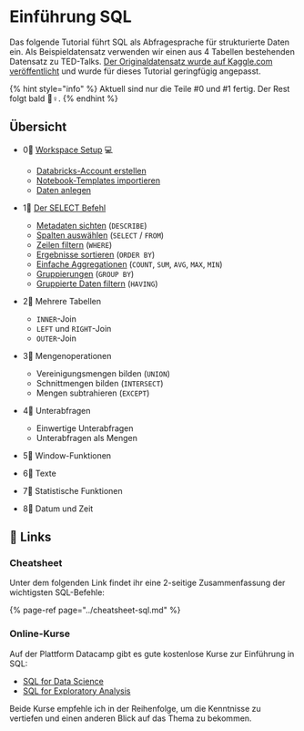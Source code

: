 # Einführung SQL

Das folgende Tutorial führt SQL als Abfragesprache für strukturierte Daten ein. Als Beispieldatensatz verwenden wir einen aus 4 Tabellen bestehenden Datensatz zu TED-Talks. [Der Originaldatensatz wurde auf Kaggle.com veröffentlicht](https://www.kaggle.com/goweiting/ted-talks-transcript) und wurde für dieses Tutorial geringfügig angepasst.

{% hint style="info" %}
Aktuell sind nur die Teile \#0 und \#1 fertig. Der Rest folgt bald 👷♀.
{% endhint %}

## Übersicht

* 0⃣ [Workspace Setup](0-workspace-setup.md) 💻 
  * [Databricks-Account erstellen](0-workspace-setup.md#databricks-account-erstellen)
  * [Notebook-Templates importieren](0-workspace-setup.md#notebook-templates-importieren)
  * [Daten anlegen](0-workspace-setup.md#daten-anlegen) 
* 1⃣ [Der SELECT Befehl](1-der-select-befehl/)
  * [Metadaten sichten](1-der-select-befehl/metadaten-sichten.md) \(`DESCRIBE`\)
  * [Spalten auswählen](1-der-select-befehl/spalten-auswaehlen.md) \(`SELECT` / `FROM`\)
  * [Zeilen filtern](1-der-select-befehl/zeilen-filtern.md) \(`WHERE`\)
  * [Ergebnisse sortieren](1-der-select-befehl/ergebnisse-sortieren.md) \(`ORDER BY`\)
  * [Einfache Aggregationen](1-der-select-befehl/einfache-aggregationen.md) \(`COUNT`, `SUM`, `AVG`, `MAX`, `MIN`\)
  * [Gruppierungen](1-der-select-befehl/gruppierungen.md) \(`GROUP BY`\)
  * [Gruppierte Daten filtern](1-der-select-befehl/gruppierte-daten-filtern.md) \(`HAVING`\) 
* 2⃣ Mehrere Tabellen
  * `INNER`-Join
  * `LEFT` und `RIGHT`-Join
  * `OUTER`-Join 
* 3⃣ Mengenoperationen

  * Vereinigungsmengen bilden \(`UNION`\)
  * Schnittmengen bilden \(`INTERSECT`\)
  * Mengen subtrahieren \(`EXCEPT`\)

* 4⃣ Unterabfragen
  * Einwertige Unterabfragen
  * Unterabfragen als Mengen 
* 5⃣ Window-Funktionen
* 6⃣ Texte
* 7⃣ Statistische Funktionen
* 8⃣ Datum und Zeit

## 🔗 Links

### Cheatsheet

Unter dem folgenden Link findet ihr eine 2-seitige Zusammenfassung der wichtigsten SQL-Befehle: 

{% page-ref page="../cheatsheet-sql.md" %}

### Online-Kurse

Auf der Plattform Datacamp gibt es gute kostenlose Kurse zur Einführung in SQL:

* [SQL for Data Science](https://campus.datacamp.com/courses/intro-to-sql-for-data-science)
* [SQL for Exploratory Analysis](https://campus.datacamp.com/courses/sql-for-exploratory-data-analysis/)

Beide Kurse empfehle ich in der Reihenfolge, um die Kenntnisse zu vertiefen und einen anderen Blick auf das Thema zu bekommen.

